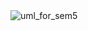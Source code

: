 <img src="https://sun9-34.userapi.com/impg/9mThzIN-x_50Cvj9tOQ03f4mvQF-qFiIFwm1xA/prVsEsPvPcU.jpg?size=1963x1542&quality=96&sign=0ce377b89a4817b03ebcff427c285a6b&type=album" alt="uml_for_sem5">
